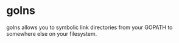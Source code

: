 # golns

golns allows you to symbolic link directories from your GOPATH to somewhere
else on your filesystem.
